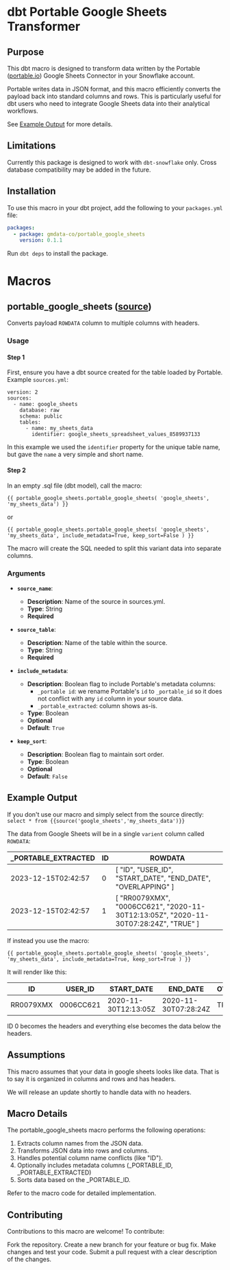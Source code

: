 # dbt Portable Google Sheets Transformer

## Purpose

This dbt macro is designed to transform data written by the Portable ([portable.io](https://portable.io)) Google Sheets Connector in your Snowflake account.

Portable writes data in JSON format, and this macro efficiently converts the payload back into standard columns and rows. This is particularly useful for dbt users who need to integrate Google Sheets data into their analytical workflows.

See [Example Output](#example-output) for more details.

## Limitations
Currently this package is designed to work with `dbt-snowflake` only. Cross database compatibility may be added in the future.

## Installation

To use this macro in your dbt project, add the following to your `packages.yml` file:

```yaml
packages:
  - package: gmdata-co/portable_google_sheets
    version: 0.1.1
```

Run `dbt deps` to install the package.

# Macros
## portable_google_sheets ([source](macros/portable_google_sheets.sql))
Converts payload `ROWDATA` column to multiple columns with headers.

### Usage

#### Step 1
First, ensure you have a dbt source created for the table loaded by Portable.  Example `sources.yml`:

```
version: 2
sources:
  - name: google_sheets
    database: raw  
    schema: public  
    tables:
      - name: my_sheets_data
        identifier: google_sheets_spreadsheet_values_8589937133
```
In this example we used the `identifier` property for the unique table name, but gave the `name` a very simple and short name.

#### Step 2

In an empty .sql file (dbt model), call the macro:

```
{{ portable_google_sheets.portable_google_sheets( 'google_sheets', 'my_sheets_data') }}
```

or

```
{{ portable_google_sheets.portable_google_sheets( 'google_sheets', 'my_sheets_data', include_metadata=True, keep_sort=False ) }}
```

The macro will create the SQL needed to split this variant data into separate columns.

### Arguments

- **`source_name`**: 
  - **Description**: Name of the source in sources.yml.
  - **Type**: String
  - **Required**

- **`source_table`**:
  - **Description**: Name of the table within the source.
  - **Type**: String
  - **Required**

- **`include_metadata`**:
  - **Description**: Boolean flag to include Portable's metadata columns:
    - `_portable id`: we rename Portable's `id` to `_portable_id` so it does not conflict with any `id` column in your source data.
    - `_portable_extracted`: column shows as-is.
  - **Type**: Boolean
  - **Optional**
  - **Default**: `True`

- **`keep_sort`**:
  - **Description**: Boolean flag to maintain sort order.
  - **Type**: Boolean
  - **Optional**
  - **Default**: `False`


## Example Output

If you don't use our macro and simply select from the source directly:
`select * from {{source('google_sheets','my_sheets_data')}}`

The data from Google Sheets will be in a single `varient` column called `ROWDATA`:

| _PORTABLE_EXTRACTED      | ID | ROWDATA                                                                                                                  |
|--------------------------|----|---------------------------------------------------------------------------------------------------------------------------|
| 2023-12-15T02:42:57      | 0  | [ "ID", "USER_ID", "START_DATE", "END_DATE", "OVERLAPPING" ]                                         |
| 2023-12-15T02:42:57      | 1  | [ "RR0079XMX", "0006CC621", "2020-11-30T12:13:05Z", "2020-11-30T07:28:24Z", "TRUE" ]      |

If instead you use the macro:

`{{ portable_google_sheets.portable_google_sheets( 'google_sheets', 'my_sheets_data', include_metadata=True, keep_sort=True ) }}`

It will render like this:

| ID        | USER_ID   | START_DATE            | END_DATE                    | OVERLAPPING | _PORTABLE_ID | _PORTABLE_EXTRACTED      |
|-----------|-----------|-----------------------|-----------------------------|-------------|--------------|--------------------------|
| RR0079XMX | 0006CC621 | 2020-11-30T12:13:05Z  | 2020-11-30T07:28:24Z        | TRUE        | 1            | 2023-12-15T02:42:57      |

ID 0 becomes the headers and everything else becomes the data below the headers.

## Assumptions
This macro assumes that your data in google sheets looks like data.  That is to say it is organized in columns and rows and has headers.

We will release an update shortly to handle data with no headers.

## Macro Details
The portable_google_sheets macro performs the following operations:

1. Extracts column names from the JSON data.
1. Transforms JSON data into rows and columns.
1. Handles potential column name conflicts (like "ID").
1. Optionally includes metadata columns (_PORTABLE_ID, _PORTABLE_EXTRACTED)
1. Sorts data based on the _PORTABLE_ID.

Refer to the macro code for detailed implementation.

## Contributing
Contributions to this macro are welcome! To contribute:

Fork the repository.
Create a new branch for your feature or bug fix.
Make changes and test your code.
Submit a pull request with a clear description of the changes.

